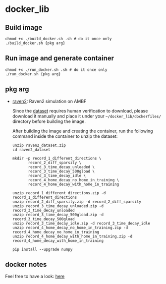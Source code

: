 # docker_lib


## Build image
```
chmod +x ./build_docker.sh .sh # do it once only
./build_docker.sh {pkg arg}
```

## Run image and generate container
```
chmod +x ./run_docker.sh .sh # do it once only
./run_docker.sh {pkg arg}
```

## pkg arg
- [raven2](https://github.com/Athenachc/docker_lib/blob/main/dockerfiles/Dockerfile.raven2-gpu): Raven2 simulation on AMBF

  Since the [dataset](https://datadryad.org/dataset/doi:10.5061/dryad.tqjq2bw84) requires human verification to download, please download it manually and place it under your `~/docker_lib/dockerfiles/` directory before building the image.

  After building the image and creating the container, run the following command inside the container to unzip the dataset:


  ```
  unzip raven2_dataset.zip
  cd raven2_dataset

  mkdir -p record_1_different_directions \
         record_2_diff_sparsity \
         record_3_time_decay_unloaded \
         record_3_time_decay_500gload \
         record_3_time_decay_idle \
         record_4_home_decay_no_home_in_training \
         record_4_home_decay_with_home_in_training

  unzip record_1_different_directions.zip -d record_1_different_directions
  unzip record_2_diff_sparsity.zip -d record_2_diff_sparsity
  unzip record_3_time_decay_unloaded.zip -d record_3_time_decay_unloaded
  unzip record_3_time_decay_500gload.zip -d record_3_time_decay_500gload
  unzip record_3_time_decay_idle.zip -d record_3_time_decay_idle
  unzip record_4_home_decay_no_home_in_training.zip -d record_4_home_decay_no_home_in_training
  unzip record_4_home_decay_with_home_in_training.zip -d record_4_home_decay_with_home_in_training 

  pip install --upgrade numpy 

  ```

## docker notes
Feel free to have a look: [here](https://github.com/Athenachc/coding_memo/tree/main/docker)
